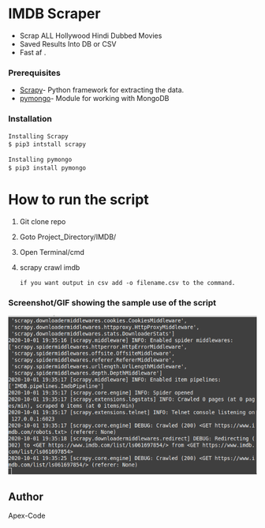 
# IMDB Scraper 
  - Scrap ALL Hollywood Hindi Dubbed Movies
  - Saved Results Into DB or CSV
  - Fast af
.

### Prerequisites

* [Scrapy](https://scrapy.org/)-   Python framework for extracting the data.
*  [pymongo](https://pymongo.readthedocs.io/en/stable/#)-  Module for working with MongoDB

### Installation


```sh
Installing Scrapy
$ pip3 intstall scrapy
```





```sh
Installing pymongo
$ pip3 install pymongo
```




# How to run the script
 1.  Git clone repo
 2. Goto Project_Directory/IMDB/
 3. Open Terminal/cmd
 4. scrapy crawl imdb
		
		if you want output in csv add -o filename.csv to the command.


### Screenshot/GIF showing the sample use of the script
![scrapy cmd](imdb.gif)

Author
----

Apex-Code
